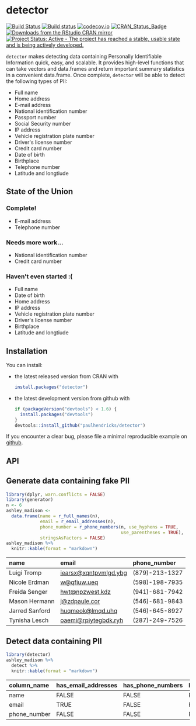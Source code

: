 <!-- README.md is generated from README.Rmd. Please edit that file -->
detector
========

[![Build Status](https://travis-ci.org/paulhendricks/detector.png?branch=master)](https://travis-ci.org/paulhendricks/detector) [![Build status](https://ci.appveyor.com/api/projects/status/gu5ggnr1i2muw5r3/branch/master?svg=true)](https://ci.appveyor.com/project/paulhendricks/detector/branch/master) [![codecov.io](http://codecov.io/github/paulhendricks/detector/coverage.svg?branch=master)](http://codecov.io/github/paulhendricks/detector?branch=master) [![CRAN\_Status\_Badge](http://www.r-pkg.org/badges/version/detector)](http://cran.r-project.org/package=detector) [![Downloads from the RStudio CRAN mirror](http://cranlogs.r-pkg.org/badges/detector)](http://cran.rstudio.com/package=detector) [![Project Status: Active - The project has reached a stable, usable state and is being actively developed.](http://www.repostatus.org/badges/0.1.0/active.svg)](http://www.repostatus.org/#active)

`detector` makes detecting data containing Personally Identifiable Information quick, easy, and scalable. It provides high-level functions that can take vectors and data.frames and return important summary statistics in a convenient data.frame. Once complete, `detector` will be able to detect the following types of PII:

-   Full name
-   Home address
-   E-mail address
-   National identification number
-   Passport number
-   Social Security number
-   IP address
-   Vehicle registration plate number
-   Driver's license number
-   Credit card number
-   Date of birth
-   Birthplace
-   Telephone number
-   Latitude and longtiude

State of the Union
------------------

### Complete!

-   E-mail address
-   Telephone number

### Needs more work...

-   National identification number
-   Credit card number

### Haven't even started :(

-   Full name
-   Date of birth
-   Home address
-   IP address
-   Vehicle registration plate number
-   Driver's license number
-   Birthplace
-   Latitude and longtiude

Installation
------------

You can install:

-   the latest released version from CRAN with

    ``` r
    install.packages("detector")
    ```

-   the latest development version from github with

    ``` r
    if (packageVersion("devtools") < 1.6) {
      install.packages("devtools")
    }
    devtools::install_github("paulhendricks/detector")
    ```

If you encounter a clear bug, please file a minimal reproducible example on [github](https://github.com/paulhendricks/detector/issues).

API
---

Generate data containing fake PII
---------------------------------

``` r
library(dplyr, warn.conflicts = FALSE)
library(generator)
n <- 6
ashley_madison <- 
  data.frame(name = r_full_names(n), 
             email = r_email_addresses(n), 
             phone_number = r_phone_numbers(n, use_hyphens = TRUE, 
                                            use_parentheses = TRUE), 
             stringsAsFactors = FALSE)
ashley_madison %>% 
  knitr::kable(format = "markdown")
```

| name           | email                   | phone\_number  |
|:---------------|:------------------------|:---------------|
| Luigi Tromp    | <iearsx@xqntpvmlgd.ybg> | (879)-213-1327 |
| Nicole Erdman  | <w@qfiuw.ueq>           | (598)-198-7935 |
| Freida Senger  | <hwt@npzwest.kdz>       | (941)-681-7942 |
| Mason Hermann  | <j@zdpaule.cor>         | (546)-681-9843 |
| Jarred Sanford | <huqmeok@lmqd.uhq>      | (546)-645-8927 |
| Tynisha Lesch  | <oaemi@rpiytegbdk.ryh>  | (287)-249-7526 |

Detect data containing PII
--------------------------

``` r
library(detector)
ashley_madison %>% 
  detect %>% 
  knitr::kable(format = "markdown")
```

| column\_name  | has\_email\_addresses | has\_phone\_numbers | has\_national\_identification\_numbers |
|:--------------|:----------------------|:--------------------|:---------------------------------------|
| name          | FALSE                 | FALSE               | FALSE                                  |
| email         | TRUE                  | FALSE               | FALSE                                  |
| phone\_number | FALSE                 | FALSE               | FALSE                                  |
